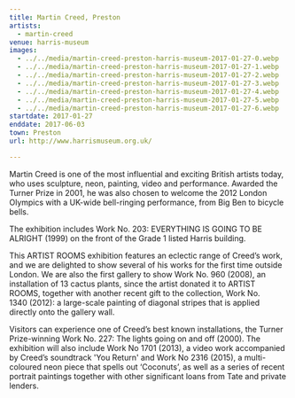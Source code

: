 ```yaml
---
title: Martin Creed, Preston
artists:
  - martin-creed
venue: harris-museum
images:
  - ../../media/martin-creed-preston-harris-museum-2017-01-27-0.webp
  - ../../media/martin-creed-preston-harris-museum-2017-01-27-1.webp
  - ../../media/martin-creed-preston-harris-museum-2017-01-27-2.webp
  - ../../media/martin-creed-preston-harris-museum-2017-01-27-3.webp
  - ../../media/martin-creed-preston-harris-museum-2017-01-27-4.webp
  - ../../media/martin-creed-preston-harris-museum-2017-01-27-5.webp
  - ../../media/martin-creed-preston-harris-museum-2017-01-27-6.webp
startdate: 2017-01-27
enddate: 2017-06-03
town: Preston
url: http://www.harrismuseum.org.uk/

---
```


Martin Creed is one of the most influential and exciting British artists today, who uses sculpture, neon, painting, video and performance. Awarded the Turner Prize in 2001, he was also chosen to welcome the 2012 London Olympics with a UK-wide bell-ringing performance, from Big Ben to bicycle bells.



The exhibition includes Work No. 203: EVERYTHING IS GOING TO BE ALRIGHT (1999) on the front of the Grade 1 listed Harris building.



This ARTIST ROOMS exhibition features an eclectic range of Creed’s work, and we are delighted to show several of his works for the first time outside London. We are also the first gallery to show Work No. 960 (2008), an installation of 13 cactus plants, since the artist donated it to ARTIST ROOMS, together with another recent gift to the collection, Work No. 1340 (2012): a large-scale painting of diagonal stripes that is applied directly onto the gallery wall.



Visitors can experience one of Creed’s best known installations, the Turner Prize-winning Work No. 227: The lights going on and off (2000). The exhibition will also include Work No 1701 (2013), a video work accompanied by Creed’s soundtrack 'You Return' and Work No 2316 (2015), a multi-coloured neon piece that spells out ‘Coconuts’, as well as a series of recent portrait paintings together with other significant loans from Tate and private lenders.